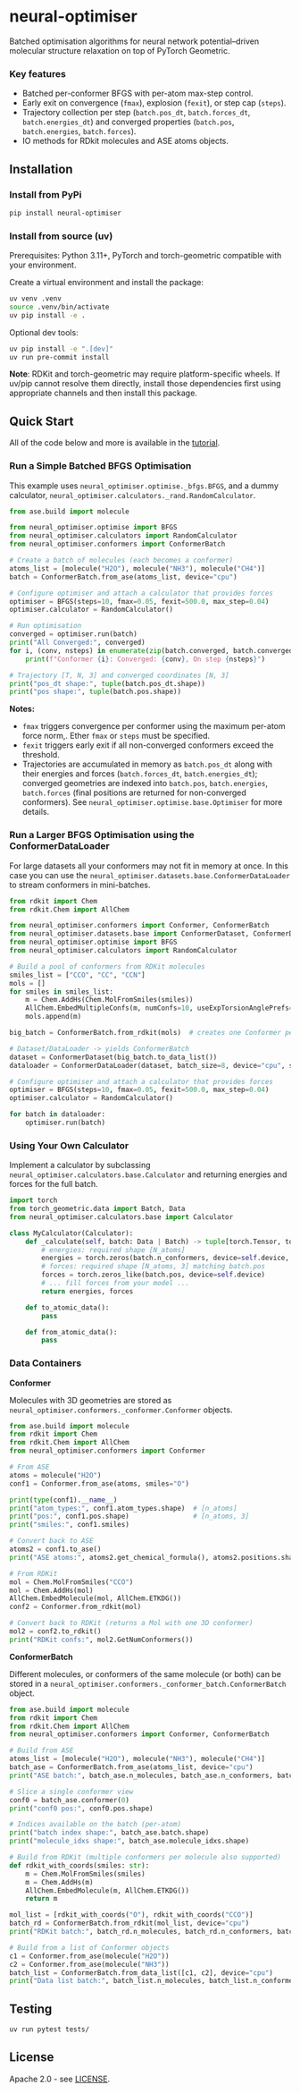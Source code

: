 # neural-optimiser
Batched optimisation algorithms for neural network potential–driven molecular structure relaxation on top of PyTorch Geometric.

### Key features

- Batched per-conformer BFGS with per-atom max-step control.
- Early exit on convergence (`fmax`), explosion (`fexit`), or step cap (`steps`).
- Trajectory collection per step (`batch.pos_dt`, `batch.forces_dt`, `batch.energies_dt`) and converged properties (`batch.pos`, `batch.energies`, `batch.forces`).
- IO methods for RDkit molecules and ASE atoms objects.

## Installation

### Install from PyPi

```bash
pip install neural-optimiser
```

### Install from source (uv)
Prerequisites: Python 3.11+, PyTorch and torch-geometric compatible with your environment.

Create a virtual environment and install the package:
```bash
uv venv .venv
source .venv/bin/activate
uv pip install -e .
```

Optional dev tools:
```bash
uv pip install -e ".[dev]"
uv run pre-commit install
```

**Note**: RDKit and torch-geometric may require platform-specific wheels. If uv/pip cannot resolve them directly, install those dependencies first using appropriate channels and then install this package.

## Quick Start

All of the code below and more is available in the [tutorial](notebooks/tutorial.ipynb).

### Run a Simple Batched BFGS Optimisation

This example uses `neural_optimiser.optimise._bfgs.BFGS`, and a dummy calculator, `neural_optimiser.calculators._rand.RandomCalculator`.

```python
from ase.build import molecule

from neural_optimiser.optimise import BFGS
from neural_optimiser.calculators import RandomCalculator
from neural_optimiser.conformers import ConformerBatch

# Create a batch of molecules (each becomes a conformer)
atoms_list = [molecule("H2O"), molecule("NH3"), molecule("CH4")]
batch = ConformerBatch.from_ase(atoms_list, device="cpu")

# Configure optimiser and attach a calculator that provides forces
optimiser = BFGS(steps=10, fmax=0.05, fexit=500.0, max_step=0.04)
optimiser.calculator = RandomCalculator()

# Run optimisation
converged = optimiser.run(batch)
print("All Converged:", converged)
for i, (conv, nsteps) in enumerate(zip(batch.converged, batch.converged_step)):
    print(f"Conformer {i}: Converged: {conv}, On step {nsteps}")

# Trajectory [T, N, 3] and converged coordinates [N, 3]
print("pos_dt shape:", tuple(batch.pos_dt.shape))
print("pos shape:", tuple(batch.pos.shape))
```

**Notes:**
- `fmax` triggers convergence per conformer using the maximum per-atom force norm,. Ether `fmax` or `steps` must be specified.
- `fexit` triggers early exit if all non-converged conformers exceed the threshold.
- Trajectories are accumulated in memory as `batch.pos_dt` along with their energies and forces (`batch.forces_dt`, `batch.energies_dt`); converged geometries are indexed into `batch.pos`, `batch.energies`, `batch.forces` (final positions are returned for non-converged conformers). See `neural_optimiser.optimise.base.Optimiser` for more details.

### Run a Larger BFGS Optimisation using the ConformerDataLoader

For large datasets all your conformers may not fit in memory at once. In this case you can use the `neural_optimiser.datasets.base.ConformerDataLoader` to stream conformers in mini-batches.

```python
from rdkit import Chem
from rdkit.Chem import AllChem

from neural_optimiser.conformers import Conformer, ConformerBatch
from neural_optimiser.datasets.base import ConformerDataset, ConformerDataLoader
from neural_optimiser.optimise import BFGS
from neural_optimiser.calculators import RandomCalculator

# Build a pool of conformers from RDKit molecules
smiles_list = ["CCO", "CC", "CCN"]
mols = []
for smiles in smiles_list:
    m = Chem.AddHs(Chem.MolFromSmiles(smiles))
    AllChem.EmbedMultipleConfs(m, numConfs=10, useExpTorsionAnglePrefs=True, useBasicKnowledge=True)
    mols.append(m)

big_batch = ConformerBatch.from_rdkit(mols)  # creates one Conformer per RDKit conformer

# Dataset/DataLoader -> yields ConformerBatch
dataset = ConformerDataset(big_batch.to_data_list())
dataloader = ConformerDataLoader(dataset, batch_size=8, device="cpu", shuffle=True, num_workers=0)

# Configure optimiser and attach a calculator that provides forces
optimiser = BFGS(steps=10, fmax=0.05, fexit=500.0, max_step=0.04)
optimiser.calculator = RandomCalculator()

for batch in dataloader:
    optimiser.run(batch)
```

### Using Your Own Calculator

Implement a calculator by subclassing `neural_optimiser.calculators.base.Calculator` and returning energies and forces for the full batch.

```python
import torch
from torch_geometric.data import Batch, Data
from neural_optimiser.calculators.base import Calculator

class MyCalculator(Calculator):
    def _calculate(self, batch: Data | Batch) -> tuple[torch.Tensor, torch.Tensor]:
        # energies: required shape [N_atoms]
        energies = torch.zeros(batch.n_conformers, device=self.device, dtype=torch.float32)
        # forces: required shape [N_atoms, 3] matching batch.pos
        forces = torch.zeros_like(batch.pos, device=self.device)
        # ... fill forces from your model ...
        return energies, forces

    def to_atomic_data():
        pass

    def from_atomic_data():
        pass
```

### Data Containers

**Conformer**

Molecules with 3D geometries are stored as `neural_optimiser.conformers._conformer.Conformer` objects.

```python
from ase.build import molecule
from rdkit import Chem
from rdkit.Chem import AllChem
from neural_optimiser.conformers import Conformer

# From ASE
atoms = molecule("H2O")
conf1 = Conformer.from_ase(atoms, smiles="O")

print(type(conf1).__name__)
print("atom_types:", conf1.atom_types.shape)  # [n_atoms]
print("pos:", conf1.pos.shape)                # [n_atoms, 3]
print("smiles:", conf1.smiles)

# Convert back to ASE
atoms2 = conf1.to_ase()
print("ASE atoms:", atoms2.get_chemical_formula(), atoms2.positions.shape)

# From RDKit
mol = Chem.MolFromSmiles("CCO")
mol = Chem.AddHs(mol)
AllChem.EmbedMolecule(mol, AllChem.ETKDG())
conf2 = Conformer.from_rdkit(mol)

# Convert back to RDKit (returns a Mol with one 3D conformer)
mol2 = conf2.to_rdkit()
print("RDKit confs:", mol2.GetNumConformers())
```

**ConformerBatch**

Different molecules, or conformers of the same molecule (or both) can be stored in a `neural_optimiser.conformers._conformer_batch.ConformerBatch` object.

```python
from ase.build import molecule
from rdkit import Chem
from rdkit.Chem import AllChem
from neural_optimiser.conformers import Conformer, ConformerBatch

# Build from ASE
atoms_list = [molecule("H2O"), molecule("NH3"), molecule("CH4")]
batch_ase = ConformerBatch.from_ase(atoms_list, device="cpu")
print("ASE batch:", batch_ase.n_molecules, batch_ase.n_conformers, batch_ase.n_atoms)

# Slice a single conformer view
conf0 = batch_ase.conformer(0)
print("conf0 pos:", conf0.pos.shape)

# Indices available on the batch (per-atom)
print("batch index shape:", batch_ase.batch.shape)
print("molecule_idxs shape:", batch_ase.molecule_idxs.shape)

# Build from RDKit (multiple conformers per molecule also supported)
def rdkit_with_coords(smiles: str):
    m = Chem.MolFromSmiles(smiles)
    m = Chem.AddHs(m)
    AllChem.EmbedMolecule(m, AllChem.ETKDG())
    return m

mol_list = [rdkit_with_coords("O"), rdkit_with_coords("CCO")]
batch_rd = ConformerBatch.from_rdkit(mol_list, device="cpu")
print("RDKit batch:", batch_rd.n_molecules, batch_rd.n_conformers, batch_rd.n_atoms)

# Build from a list of Conformer objects
c1 = Conformer.from_ase(molecule("H2O"))
c2 = Conformer.from_ase(molecule("NH3"))
batch_list = ConformerBatch.from_data_list([c1, c2], device="cpu")
print("Data list batch:", batch_list.n_molecules, batch_list.n_conformers, batch_list.n_atoms)
```

## Testing
```bash
uv run pytest tests/
```

## License
Apache 2.0 - see [LICENSE](LICENSE).
